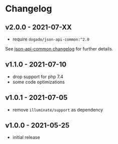 # Changelog

## v2.0.0 - 2021-07-XX

- require `dogado/json-api-common:^2.0`

See [json-api-common changelog](https://github.com/dogado-group/json-api-common/blob/v2.0.0/CHANGELOG.md) for further details.

## v1.1.0 - 2021-07-10

- drop support for php 7.4
- some code optimizations

## v1.0.1 - 2021-07-05

- remove `illuminate/support` as dependency

## v1.0.0 - 2021-05-25

- initial release
